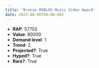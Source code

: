 ```yaml
---
title: 'Bronze ROBLOX Music Video Award'
date: 2025-08-06T00:00:00Z
---
```

- **RAP**: 57702
- **Value**: 80000
- **Demand level**: 1
- **Trend**: 2
- **Projected?**: True
- **Hyped?**: True
- **Rare?**: True
